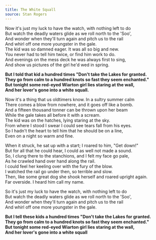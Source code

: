 ```yaml
---
title: The White Squall
source: Stan Rogers
---
```


Now it's just my luck to have the watch, with nothing left to do  
But watch the deadly waters glide as we roll north to the 'Soo',  
And wonder when they'll turn again and pitch us to the rail  
And whirl off one more youngster in the gale.  
The kid was so damned eager. It was all so big and new.  
You never had to tell him twice, or find him work to do.  
And evenings on the mess deck he was always first to sing,  
And show us pictures of the girl he'd wed in spring.  

**But I told that kid a hundred times "Don't take the Lakes for granted.**  
**They go from calm to a hundred knots so fast they seem enchanted."**  
**But tonight some red-eyed Wiarton girl lies staring at the wall,**  
**And her lover's gone into a white squall.**  

Now it's a thing that us oldtimers know. In a sultry summer calm  
There comes a blow from nowhere, and it goes off like a bomb.  
And a fifteen thousand tonner can be thrown upon her beam  
While the gale takes all before it with a scream.  
The kid was on the hatches, lying staring at the sky.  
From where I stood I swear I could see tears fall from his eyes.  
So I hadn't the heart to tell him that he should be on a line,  
Even on a night so warm and fine.  

When it struck, he sat up with a start; I roared to him, "Get down!"  
But for all that he could hear, I could as well not made a sound.  
So, I clung there to the stanchions, and I felt my face go pale,  
As he crawled hand over hand along the rail.  
I could feel her keeling over with the fury of the blow.  
I watched the rail go under then, so terrible and slow.  
Then, like some great dog she shook herself and roared upright again.  
Far overside. I heard him call my name.  

So it's just my luck to have the watch, with nothing left to do  
But watch the deadly waters glide as we roll north to the 'Soo',  
And wonder when they'll turn again and pitch us to the rail  
And whirl off one more youngster in the gale.  

**But I tell these kids a hundred times "Don't take the Lakes for granted.**  
**They go from calm to a hundred knots so fast they seem enchanted."**  
**But tonight some red-eyed Wiarton girl lies staring at the wall,**  
**And her lover's gone into a white squall**  